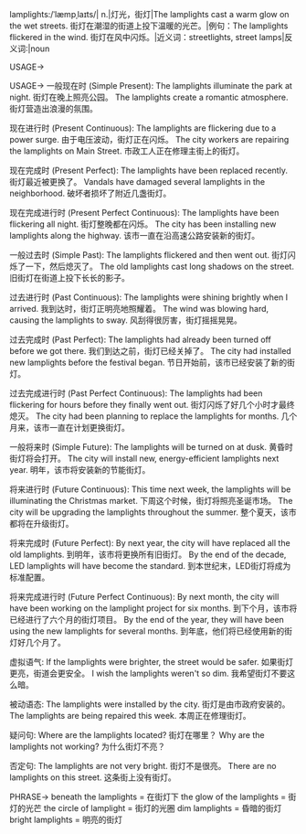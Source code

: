 lamplights:/ˈlæmpˌlaɪts/| n.|灯光，街灯|The lamplights cast a warm glow on the wet streets. 街灯在潮湿的街道上投下温暖的光芒。|例句：The lamplights flickered in the wind.  街灯在风中闪烁。|近义词：streetlights, street lamps|反义词:|noun


USAGE->

USAGE->
一般现在时 (Simple Present):
The lamplights illuminate the park at night.  街灯在晚上照亮公园。
The lamplights create a romantic atmosphere. 街灯营造出浪漫的氛围。

现在进行时 (Present Continuous):
The lamplights are flickering due to a power surge.  由于电压波动，街灯正在闪烁。
The city workers are repairing the lamplights on Main Street. 市政工人正在修理主街上的街灯。

现在完成时 (Present Perfect):
The lamplights have been replaced recently. 街灯最近被更换了。
Vandals have damaged several lamplights in the neighborhood. 破坏者损坏了附近几盏街灯。


现在完成进行时 (Present Perfect Continuous):
The lamplights have been flickering all night. 街灯整晚都在闪烁。
The city has been installing new lamplights along the highway. 该市一直在沿高速公路安装新的街灯。


一般过去时 (Simple Past):
The lamplights flickered and then went out. 街灯闪烁了一下，然后熄灭了。
The old lamplights cast long shadows on the street. 旧街灯在街道上投下长长的影子。


过去进行时 (Past Continuous):
The lamplights were shining brightly when I arrived. 我到达时，街灯正明亮地照耀着。
The wind was blowing hard, causing the lamplights to sway. 风刮得很厉害，街灯摇摇晃晃。


过去完成时 (Past Perfect):
The lamplights had already been turned off before we got there. 我们到达之前，街灯已经关掉了。
The city had installed new lamplights before the festival began.  节日开始前，该市已经安装了新的街灯。


过去完成进行时 (Past Perfect Continuous):
The lamplights had been flickering for hours before they finally went out.  街灯闪烁了好几个小时才最终熄灭。
The city had been planning to replace the lamplights for months.  几个月来，该市一直在计划更换街灯。


一般将来时 (Simple Future):
The lamplights will be turned on at dusk.  黄昏时街灯将会打开。
The city will install new, energy-efficient lamplights next year.  明年，该市将安装新的节能街灯。


将来进行时 (Future Continuous):
This time next week, the lamplights will be illuminating the Christmas market. 下周这个时候，街灯将照亮圣诞市场。
The city will be upgrading the lamplights throughout the summer.  整个夏天，该市都将在升级街灯。


将来完成时 (Future Perfect):
By next year, the city will have replaced all the old lamplights. 到明年，该市将更换所有旧街灯。
By the end of the decade, LED lamplights will have become the standard. 到本世纪末，LED街灯将成为标准配置。


将来完成进行时 (Future Perfect Continuous):
By next month, the city will have been working on the lamplight project for six months. 到下个月，该市将已经进行了六个月的街灯项目。
By the end of the year, they will have been using the new lamplights for several months. 到年底，他们将已经使用新的街灯好几个月了。


虚拟语气:
If the lamplights were brighter, the street would be safer. 如果街灯更亮，街道会更安全。
I wish the lamplights weren't so dim. 我希望街灯不要这么暗。


被动语态:
The lamplights were installed by the city. 街灯是由市政府安装的。
The lamplights are being repaired this week.  本周正在修理街灯。


疑问句:
Where are the lamplights located? 街灯在哪里？
Why are the lamplights not working? 为什么街灯不亮？


否定句:
The lamplights are not very bright. 街灯不是很亮。
There are no lamplights on this street. 这条街上没有街灯。


PHRASE->
beneath the lamplights = 在街灯下
the glow of the lamplights = 街灯的光芒
the circle of lamplight = 街灯的光圈
dim lamplights = 昏暗的街灯
bright lamplights = 明亮的街灯
